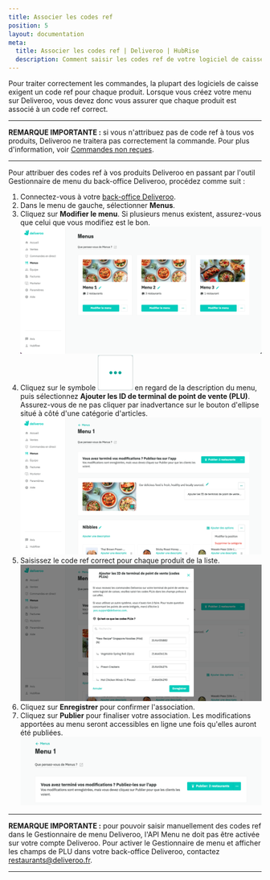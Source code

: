 ```yaml
---
title: Associer les codes ref
position: 5
layout: documentation
meta:
  title: Associer les codes ref | Deliveroo | HubRise
  description: Comment saisir les codes ref de votre logiciel de caisse dans votre menu Deliveroo, en utilisant le gestionnaire de menu de Deliveroo.
---
```


Pour traiter correctement les commandes, la plupart des logiciels de caisse exigent un code ref pour chaque produit. Lorsque vous créez votre menu sur Deliveroo, vous devez donc vous assurer que chaque produit est associé à un code ref correct.

---

**REMARQUE IMPORTANTE :** si vous n'attribuez pas de code ref à tous vos produits, Deliveroo ne traitera pas correctement la commande. Pour plus d'information, voir [Commandes non reçues](/apps/deliveroo/depannage#commandes-non-re-ues).

---

Pour attribuer des codes ref à vos produits Deliveroo en passant par l'outil Gestionnaire de menu du back-office Deliveroo, procédez comme suit :

1. Connectez-vous à votre [back-office Deliveroo](https://restaurant-hub.deliveroo.net/).
1. Dans le menu de gauche, sélectionner **Menus**.
1. Cliquez sur **Modifier le menu**. Si plusieurs menus existent, assurez-vous que celui que vous modifiez est le bon. ![Back-office de Deliveroo](../images/008-fr-deliveroo-back-office.png)
1. Cliquez sur le symbole <InlineImage width="24" height="24">![icône d'ellipse](../images/triple-dot.png)</InlineImage> en regard de la description du menu, puis sélectionnez **Ajouter les ID de terminal de point de vente (PLU)**. Assurez-vous de ne pas cliquer par inadvertance sur le bouton d'ellipse situé à côté d'une catégorie d'articles. ![Page de modification de menu de Deliveroo](../images/009-fr-deliveroo-edit-menu-page.png)
1. Saisissez le code ref correct pour chaque produit de la liste. ![Fenêtre en incrustation Ajouter des PLU dans Deliveroo](../images/010-fr-deliveroo-add-plus.png)
1. Cliquez sur **Enregistrer** pour confirmer l'association.
1. Cliquez sur **Publier** pour finaliser votre association. Les modifications apportées au menu seront accessibles en ligne une fois qu'elles auront été publiées. ![Bouton de publication de menu dans Deliveroo](../images/012-fr-deliveroo-publish-menu.png)

---

**REMARQUE IMPORTANTE :** pour pouvoir saisir manuellement des codes ref dans le Gestionnaire de menu Deliveroo, l'API Menu ne doit pas être activée sur votre compte Deliveroo. Pour activer le Gestionnaire de menu et afficher les champs de PLU dans votre back-office Deliveroo, contactez [restaurants@deliveroo.fr](restaurants@deliveroo.fr).

---
